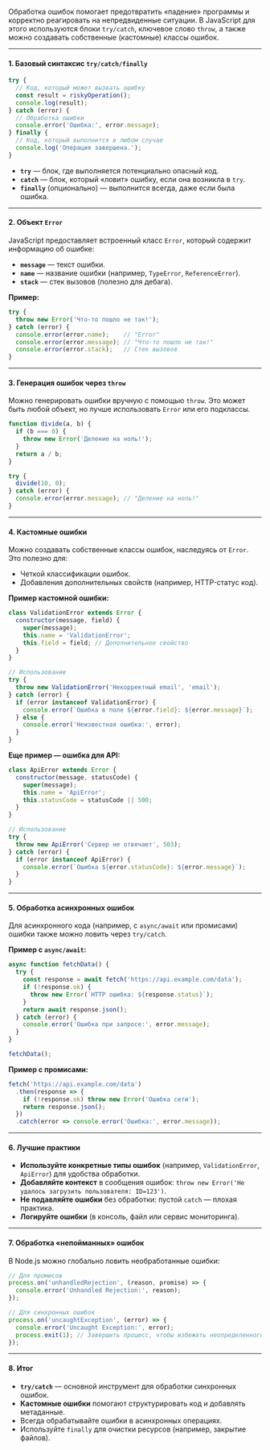 

Обработка ошибок помогает предотвратить «падение» программы и корректно реагировать на непредвиденные ситуации. В JavaScript для этого используются блоки `try/catch`, ключевое слово `throw`, а также можно создавать собственные (кастомные) классы ошибок.

---

#### 1. **Базовый синтаксис `try/catch/finally`**

```javascript
try {
  // Код, который может вызвать ошибку
  const result = riskyOperation();
  console.log(result);
} catch (error) {
  // Обработка ошибки
  console.error('Ошибка:', error.message);
} finally {
  // Код, который выполнится в любом случае
  console.log('Операция завершена.');
}
```

- **`try`** — блок, где выполняется потенциально опасный код.
- **`catch`** — блок, который «ловит» ошибку, если она возникла в `try`.
- **`finally`** (опционально) — выполнится всегда, даже если была ошибка.

---

#### 2. **Объект `Error`**

JavaScript предоставляет встроенный класс `Error`, который содержит информацию об ошибке:
- **`message`** — текст ошибки.
- **`name`** — название ошибки (например, `TypeError`, `ReferenceError`).
- **`stack`** — стек вызовов (полезно для дебага).

**Пример:**
```javascript
try {
  throw new Error('Что-то пошло не так!');
} catch (error) {
  console.error(error.name);    // "Error"
  console.error(error.message); // "Что-то пошло не так!"
  console.error(error.stack);   // Стек вызовов
}
```

---

#### 3. **Генерация ошибок через `throw`**

Можно генерировать ошибки вручную с помощью `throw`. Это может быть любой объект, но лучше использовать `Error` или его подклассы.

```javascript
function divide(a, b) {
  if (b === 0) {
    throw new Error('Деление на ноль!');
  }
  return a / b;
}

try {
  divide(10, 0);
} catch (error) {
  console.error(error.message); // "Деление на ноль!"
}
```

---

#### 4. **Кастомные ошибки**

Можно создавать собственные классы ошибок, наследуясь от `Error`. Это полезно для:
- Четкой классификации ошибок.
- Добавления дополнительных свойств (например, HTTP-статус код).

**Пример кастомной ошибки:**
```javascript
class ValidationError extends Error {
  constructor(message, field) {
    super(message);
    this.name = 'ValidationError';
    this.field = field; // Дополнительное свойство
  }
}

// Использование
try {
  throw new ValidationError('Некорректный email', 'email');
} catch (error) {
  if (error instanceof ValidationError) {
    console.error(`Ошибка в поле ${error.field}: ${error.message}`);
  } else {
    console.error('Неизвестная ошибка:', error);
  }
}
```

**Еще пример — ошибка для API:**
```javascript
class ApiError extends Error {
  constructor(message, statusCode) {
    super(message);
    this.name = 'ApiError';
    this.statusCode = statusCode || 500;
  }
}

// Использование
try {
  throw new ApiError('Сервер не отвечает', 503);
} catch (error) {
  if (error instanceof ApiError) {
    console.error(`Ошибка ${error.statusCode}: ${error.message}`);
  }
}
```

---

#### 5. **Обработка асинхронных ошибок**

Для асинхронного кода (например, с `async/await` или промисами) ошибки также можно ловить через `try/catch`.

**Пример с `async/await`:**
```javascript
async function fetchData() {
  try {
    const response = await fetch('https://api.example.com/data');
    if (!response.ok) {
      throw new Error(`HTTP ошибка: ${response.status}`);
    }
    return await response.json();
  } catch (error) {
    console.error('Ошибка при запросе:', error.message);
  }
}

fetchData();
```

**Пример с промисами:**
```javascript
fetch('https://api.example.com/data')
  .then(response => {
    if (!response.ok) throw new Error('Ошибка сети');
    return response.json();
  })
  .catch(error => console.error('Ошибка:', error.message));
```

---

#### 6. **Лучшие практики**
- **Используйте конкретные типы ошибок** (например, `ValidationError`, `ApiError`) для удобства обработки.
- **Добавляйте контекст** в сообщения ошибок: `throw new Error('Не удалось загрузить пользователя: ID=123')`.
- **Не подавляйте ошибки** без обработки: пустой `catch` — плохая практика.
- **Логируйте ошибки** (в консоль, файл или сервис мониторинга).

---

#### 7. **Обработка «непойманных» ошибок**

В Node.js можно глобально ловить необработанные ошибки:
```javascript
// Для промисов
process.on('unhandledRejection', (reason, promise) => {
  console.error('Unhandled Rejection:', reason);
});

// Для синхронных ошибок
process.on('uncaughtException', (error) => {
  console.error('Uncaught Exception:', error);
  process.exit(1); // Завершить процесс, чтобы избежать неопределенного состояния
});
```

---

#### 8. **Итог**
- **`try/catch`** — основной инструмент для обработки синхронных ошибок.
- **Кастомные ошибки** помогают структурировать код и добавлять метаданные.
- Всегда обрабатывайте ошибки в асинхронных операциях.
- Используйте `finally` для очистки ресурсов (например, закрытие файлов).